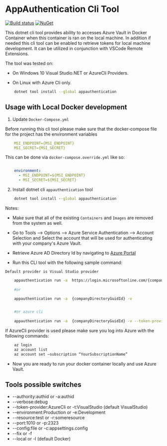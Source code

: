 ﻿# AppAuthentication Cli Tool

[![Build status](https://ci.appveyor.com/api/projects/status/fo9rakj7s7uhs3ij?svg=true)](https://ci.appveyor.com/project/kdcllc/bet-aspnetcore)
[![NuGet](https://img.shields.io/nuget/v/appauthentication.svg)](https://www.nuget.org/packages?q=appauthentication)

This dotnet cli tool provides ability to accesses Azure Vault in Docker Container when this container is ran on the local machine.
In addition if needed this cli tool can be enabled to retrieve tokens for local machine development.
It can be utilized in conjunction with VSCode Remote Extensions.

The tool was tested on:

- On Windows 10 Visual Studio.NET or AzureCli Providers.

- On Linux with Azure Cli only.

```bash
    dotnet tool install --global appauthentication
```

## Usage with Local Docker development

1. Update `Docker-Compose.yml`

Before running this cli tool please make sure that the docker-compose file for the project has the environment variables

```yml
    MSI_ENDPOINT={MSI_ENDPOINT}
    MSI_SECRET={MSI_SECRET}
```

This can be done via `docker-compose.override.yml` like so:

```yml

    environment:
      - MSI_ENDPOINT=${MSI_ENDPOINT}
      - MSI_SECRET=${MSI_SECRET}
```

2. Install dotnet cli `appauthentication` tool

```cmd
    dotnet tool install --global appauthentication
```

Notes:

- Make sure that all of the existing `Containers` and `Images` are removed from the system as well.

- Go to Tools --> Options --> Azure Service Authentication --> Account Selection and Select the account that will be used for authenticating with your company's Azure Vault.

- Retrieve Azure AD Directory Id by navigating to [Azure Portal](https://portal.azure.com/#blade/Microsoft_AAD_IAM/ActiveDirectoryMenuBlade/Properties)

- Run this CLI tool with the following sample command:

`Default provider is Visual Studio provider`

```bash
    appauthentication run -a  https://login.microsoftonline.com/{companyDirectoryGuidId} -v
    
    #or

    appauthentication run -a  {companyDirectoryGuidId} -v


    #or azure cli
    
    appauthentication run -a  {companyDirectoryGuidId} -v --token-provider AzureCli

```

If AzureCli provider is used please make sure you log into Azure with the following commands:

```bash
    az login
    az account list
    az account set –subscription “YourSubscriptionName”
```

- Now you are ready to run your docker container locally and use Azure Vault.

## Tools possible switches

- --authority:authid or -a:authid
- --verbose:debug 
- --token-provider:AzureCli or -t:VisualStudio (default VisualStudio)
- --environment:Production  or -e:Development
- --resource:test or -r:someresource
- --port:1010 or -p:2323
- --config:file or -c:appsettings.config
- --fix or -f
- --local or -l (default Docker)
